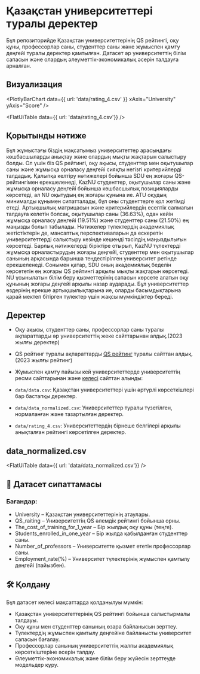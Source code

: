 # Қазақстан университеттері туралы деректер

Бұл репозиторийде Қазақстан университеттерінің QS рейтингі, оқу құны, профессорлар саны, студенттер саны және жұмыспен қамту деңгейі туралы деректер қамтылған. Датасет әр университеттің білім сапасын және олардың әлеуметтік-экономикалық әсерін талдауға арналған.

## Визуализация
<PlotlyBarChart data={{ url: 'data/rating_4.csv' }} xAxis="University" yAxis="Score" />

<FlatUiTable data={{ url: 'data/rating_4.csv'}} />

## Қорытынды нәтиже
Бұл жұмыстағы біздің мақсатымыз университеттер арасындағы көшбасшыларды анықтау және олардың мықты жақтарын салыстыру болды. Ол үшін біз QS рейтингі, оқу ақысы, студенттер мен оқытушылар саны және жұмысқа орналасу деңгейі сияқты негізгі критерийлерді талдадық.
Қалыпқа келтіру нәтижелері бойынша SDU ең жоғары QS-рейтингімен ерекшеленеді, KazNU студенттер, оқытушылар саны және жұмысқа орналасу деңгейі бойынша көшбасшылық позицияларды көрсетеді, ал NU оқытудың ең жоғары құнына ие. ATU оқудың минималды құнымен сипатталады, бұл оны студенттерге қол жетімді етеді.
Артықшылық матрицасын және критерийлердің есептік салмағын талдауға келетін болсақ, оқытушылар саны (36.63%), одан кейін жұмысқа орналасу деңгейі (19.51%) және студенттер саны (21.50%) ең маңызды болып табылады. Нәтижелер түлектердің академиялық жетістіктерін де, мансаптық перспективаларын да ескеретін университеттерді салыстыру кезінде кешенді тәсілдің маңыздылығын көрсетеді.
Барлық нәтижелерді біріктіре отырып, KazNU түлектерді жұмысқа орналастырудың жоғары деңгейі, студенттер мен оқытушылар санының арқасында барынша теңдестірілген университет ретінде ерекшеленеді. Сонымен қатар, SDU оның академиялық беделін көрсететін ең жоғары QS рейтингі арқылы мықты жақтарын көрсетеді. NU ұсынылатын білім беру қызметтерінің сапасын көрсете алатын оқу құнының жоғары деңгейі арқылы назар аударады. Бұл университеттер өздерінің ерекше артықшылықтарына ие, оларды басымдықтарына қарай мектеп бітірген түлектер үшін жақсы мүмкіндіктер береді.

## Деректер
- Оқу ақысы, студенттер саны, профессорлар саны туралы ақпараттарды әр университеттің жеке сайттарынан алдық.(2023 жылғы деректер)
- QS рейтинг туралы ақпараттарды [QS рейтинг](https://www.qschina.cn/en/university-rankings/world-university-rankings/2023) туралы сайттан алдық.(2023 жылғы рейтинг)
- Жұмыспен қамту пайызы кей университеттерде университеттің ресми сайттарынан және [келесі](https://balletacademy.edu.kz/en/novost/the-kazakh-national-academy-of-choreography-demonstrated-a-100-employment-for-its-graduates) сайттан алынды:

- `data/data.csv`: Қазақстан университеттері үшін әртүрлі көрсеткіштері бар бастапқы деректер.
- `data/data_normalized.csv`: Университеттер туралы түзетілген, нормаланған және тазартылған деректер.
- `data/rating_4.csv`: Университеттердің бірнеше белгілері арқылы анықталған рейтингі көрсетілген деректер.

## data_normalized.csv
<FlatUiTable data={{ url: 'data/data_normalized.csv'}} />

## 📄 Датасет сипаттамасы

### Бағандар:
- University – Қазақстан университеттерінің атаулары.
- QS_raiting – Университеттің QS әлемдік рейтингі бойынша орны.
- The_cost_of_training_for_1_year – Бір жылдық оқу құны (теңге).
- Students_enrolled_in_one_year – Бір жылда қабылданған студенттер саны.
- Number_of_professors – Университетте қызмет ететін профессорлар саны.
- Employment_rate(%) – Университет түлектерінің жұмыспен қамтылу деңгейі (пайызбен).

## 🛠 Қолдану

Бұл датасет келесі мақсаттарда қолданылуы мүмкін:
- Қазақстан университеттерінің QS рейтингі бойынша салыстырмалы талдауы.
- Оқу құны мен студенттер санының өзара байланысын зерттеу.
- Түлектердің жұмыспен қамтылу деңгейіне байланысты университет сапасын бағалау.
- Профессорлар санының университеттің жалпы академиялық көрсеткіштеріне әсерін талдау.
- Әлеуметтік-экономикалық және білім беру жүйесін зерттеуде модельдер құру.
